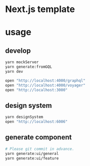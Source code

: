 # Next.js template

# usage

## develop

```bash
yarn mockServer
yarn generate:fromGQL
yarn dev

open "http://localhost:4000/graphql"
open "http://localhost:4000/voyager"
open "http://localhost:3000"
```

## design system

```bash
yarn designSystem
open "http://localhost:6006"
```

## generate component

```bash
# Please git commit in advance.
yarn generate:ui/general
yarn generate:ui/feature
```
